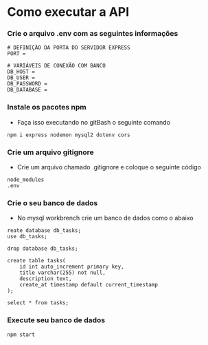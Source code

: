 # Como executar a API

### Crie o arquivo .env com as seguintes informações

```
# DEFINIÇÃO DA PORTA DO SERVIDOR EXPRESS
PORT =

# VARIÁVEIS DE CONEXÃO COM BANCO
DB_HOST = 
DB_USER =
DB_PASSWORD =
DB_DATABASE =
```

### Instale os pacotes npm 

* Faça isso executando no gitBash o seguinte comando

```
npm i express nodemon mysql2 dotenv cors
```

### Crie um arquivo gitignore

* Crie um arquivo chamado .gitignore e coloque o seguinte código

```
node_modules
.env
```

### Crie o seu banco de dados

* No mysql workbrench crie um banco de dados como o abaixo

```
reate database db_tasks;
use db_tasks;
 
drop database db_tasks;
 
create table tasks(
	id int auto_increment primary key,
    title varchar(255) not null,
    description text,
    create_at timestamp default current_timestamp
);
 
select * from tasks;
```

### Execute seu banco de dados

```
npm start
```